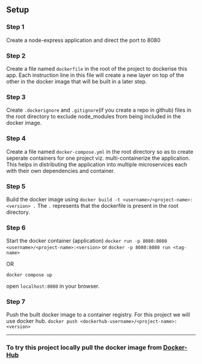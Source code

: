 ## Setup

### Step 1
Create a node-express application and direct the port to 8080

### Step 2
Create a file named `dockerfile` in the root of the project to dockerise this app.
Each instruction line in this file will create a new layer on top of the other in the docker image that will be built in a later step.

### Step 3
Create `.dockerignore` and `.gitignore`(if you create a repo in github) files in the root directory to exclude node_modules from being included in the docker image.

### Step 4
Create a file named `docker-compose.yml` in the root directory so as to create seperate containers for one project viz. multi-containerize the application. This helps in distributing the application into multiple microservices each with their own dependencies and container.

### Step 5
Build the docker image using `docker build -t <username>/<project-name>:<version> .`
The `.` represents that the dockerfile is present in the root directory.

### Step 6
Start the docker container (application) 
`docker run -p 8080:8080 <username>/<project-name>:<version>` or  `docker -p 8080:8080 run <tag-name>`

OR

`docker compose up`

open `localhost:8080` in your browser.

### Step 7

Push the built docker image to a container registry. For this project we will use docker hub. `docker push <dockerhub-username>/<project-name>:<version>`

--- 

### To try this project locally pull the docker image from [Docker-Hub](https://hub.docker.com/repository/docker/atharvashinde/demodocker)
